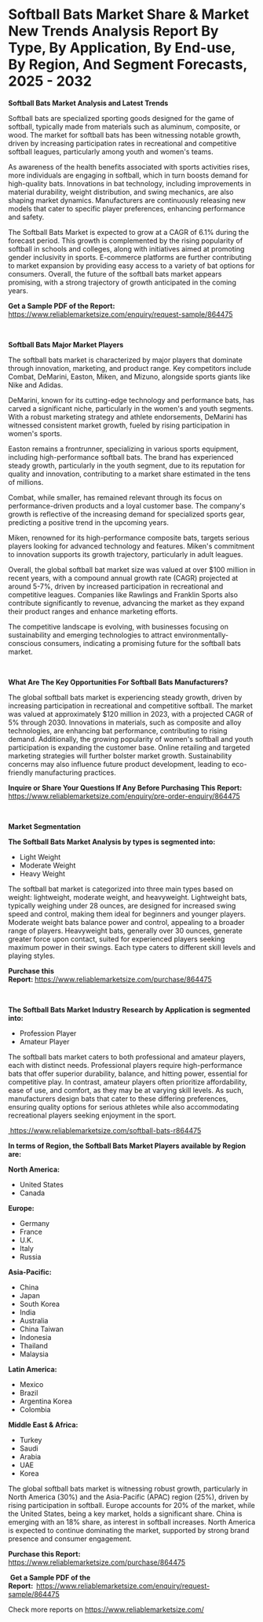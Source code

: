 <p><h1>Softball Bats Market Share & Market New Trends Analysis Report By Type, By Application, By End-use, By Region, And Segment Forecasts, 2025 - 2032</h1></p><p><strong>Softball Bats Market Analysis and Latest Trends</strong></p>
<p><p>Softball bats are specialized sporting goods designed for the game of softball, typically made from materials such as aluminum, composite, or wood. The market for softball bats has been witnessing notable growth, driven by increasing participation rates in recreational and competitive softball leagues, particularly among youth and women's teams. </p><p>As awareness of the health benefits associated with sports activities rises, more individuals are engaging in softball, which in turn boosts demand for high-quality bats. Innovations in bat technology, including improvements in material durability, weight distribution, and swing mechanics, are also shaping market dynamics. Manufacturers are continuously releasing new models that cater to specific player preferences, enhancing performance and safety.</p><p>The Softball Bats Market is expected to grow at a CAGR of 6.1% during the forecast period. This growth is complemented by the rising popularity of softball in schools and colleges, along with initiatives aimed at promoting gender inclusivity in sports. E-commerce platforms are further contributing to market expansion by providing easy access to a variety of bat options for consumers. Overall, the future of the softball bats market appears promising, with a strong trajectory of growth anticipated in the coming years.</p></p>
<p><strong>Get a Sample PDF of the Report:&nbsp;</strong> <a href="https://www.reliablemarketsize.com/enquiry/request-sample/864475?utm_campaign=1991&utm_medium=2&utm_source=Github&utm_content=ia&utm_term=07022025&utm_id=softball-bats">https://www.reliablemarketsize.com/enquiry/request-sample/864475</a></p>
<p>&nbsp;</p>
<p><strong>Softball Bats Major Market Players</strong></p>
<p><p>The softball bats market is characterized by major players that dominate through innovation, marketing, and product range. Key competitors include Combat, DeMarini, Easton, Miken, and Mizuno, alongside sports giants like Nike and Adidas.</p><p>DeMarini, known for its cutting-edge technology and performance bats, has carved a significant niche, particularly in the women's and youth segments. With a robust marketing strategy and athlete endorsements, DeMarini has witnessed consistent market growth, fueled by rising participation in women's sports.</p><p>Easton remains a frontrunner, specializing in various sports equipment, including high-performance softball bats. The brand has experienced steady growth, particularly in the youth segment, due to its reputation for quality and innovation, contributing to a market share estimated in the tens of millions.</p><p>Combat, while smaller, has remained relevant through its focus on performance-driven products and a loyal customer base. The company's growth is reflective of the increasing demand for specialized sports gear, predicting a positive trend in the upcoming years.</p><p>Miken, renowned for its high-performance composite bats, targets serious players looking for advanced technology and features. Miken's commitment to innovation supports its growth trajectory, particularly in adult leagues.</p><p>Overall, the global softball bat market size was valued at over $100 million in recent years, with a compound annual growth rate (CAGR) projected at around 5-7%, driven by increased participation in recreational and competitive leagues. Companies like Rawlings and Franklin Sports also contribute significantly to revenue, advancing the market as they expand their product ranges and enhance marketing efforts. </p><p>The competitive landscape is evolving, with businesses focusing on sustainability and emerging technologies to attract environmentally-conscious consumers, indicating a promising future for the softball bats market.</p></p>
<p>&nbsp;</p>
<p><strong>What Are The Key Opportunities For Softball Bats Manufacturers?</strong></p>
<p><p>The global softball bats market is experiencing steady growth, driven by increasing participation in recreational and competitive softball. The market was valued at approximately $120 million in 2023, with a projected CAGR of 5% through 2030. Innovations in materials, such as composite and alloy technologies, are enhancing bat performance, contributing to rising demand. Additionally, the growing popularity of women's softball and youth participation is expanding the customer base. Online retailing and targeted marketing strategies will further bolster market growth. Sustainability concerns may also influence future product development, leading to eco-friendly manufacturing practices.</p></p>
<p><strong>Inquire or Share Your Questions If Any Before Purchasing This Report:</strong> <a href="https://www.reliablemarketsize.com/enquiry/pre-order-enquiry/864475?utm_campaign=1991&utm_medium=2&utm_source=Github&utm_content=ia&utm_term=07022025&utm_id=softball-bats">https://www.reliablemarketsize.com/enquiry/pre-order-enquiry/864475</a></p>
<p>&nbsp;</p>
<p><strong>Market Segmentation</strong></p>
<p><strong>The Softball Bats Market Analysis by types is segmented into:</strong></p>
<p><ul><li>Light Weight</li><li>Moderate Weight</li><li>Heavy Weight</li></ul></p>
<p><p>The softball bat market is categorized into three main types based on weight: lightweight, moderate weight, and heavyweight. Lightweight bats, typically weighing under 28 ounces, are designed for increased swing speed and control, making them ideal for beginners and younger players. Moderate weight bats balance power and control, appealing to a broader range of players. Heavyweight bats, generally over 30 ounces, generate greater force upon contact, suited for experienced players seeking maximum power in their swings. Each type caters to different skill levels and playing styles.</p></p>
<p><strong>Purchase this Report:&nbsp;</strong><a href="https://www.reliablemarketsize.com/purchase/864475?utm_campaign=1991&utm_medium=2&utm_source=Github&utm_content=ia&utm_term=07022025&utm_id=softball-bats">https://www.reliablemarketsize.com/purchase/864475</a></p>
<p>&nbsp;</p>
<p><strong>The Softball Bats Market Industry Research by Application is segmented into:</strong></p>
<p><ul><li>Profession Player</li><li>Amateur Player</li></ul></p>
<p><p>The softball bats market caters to both professional and amateur players, each with distinct needs. Professional players require high-performance bats that offer superior durability, balance, and hitting power, essential for competitive play. In contrast, amateur players often prioritize affordability, ease of use, and comfort, as they may be at varying skill levels. As such, manufacturers design bats that cater to these differing preferences, ensuring quality options for serious athletes while also accommodating recreational players seeking enjoyment in the sport.</p></p>
<p><a href="https://www.reliablemarketsize.com/softball-bats-r864475?utm_campaign=1991&utm_medium=2&utm_source=Github&utm_content=ia&utm_term=07022025&utm_id=softball-bats">&nbsp;https://www.reliablemarketsize.com/softball-bats-r864475</a></p>
<p><strong>In terms of Region, the Softball Bats Market Players available by Region are:</strong></p>
<p>
    <p> <strong> North America: </strong>
        <ul>
            <li>United States</li>
            <li>Canada</li>
        </ul>
        </p> 
    <p> <strong> Europe: </strong>
        <ul>
            <li>Germany</li>
            <li>France</li>
            <li>U.K.</li>
            <li>Italy</li>
            <li>Russia</li>
        </ul>
        </p> 
    <p> <strong> Asia-Pacific: </strong>
        <ul>
            <li>China</li>
            <li>Japan</li>
            <li>South Korea</li>
            <li>India</li>
            <li>Australia</li>
            <li>China Taiwan</li>
            <li>Indonesia</li>
            <li>Thailand</li>
            <li>Malaysia</li>
        </ul>
        </p> 
    <p> <strong> Latin America: </strong>
        <ul>
            <li>Mexico</li>
            <li>Brazil</li>
            <li>Argentina Korea</li>
            <li>Colombia</li>
        </ul>
        </p> 
    <p> <strong> Middle East & Africa: </strong>
        <ul>
            <li>Turkey</li>
            <li>Saudi</li>
            <li>Arabia</li>
            <li>UAE</li>
            <li>Korea</li>
        </ul>
    </p>
    </p>
<p><p>The global softball bats market is witnessing robust growth, particularly in North America (30%) and the Asia-Pacific (APAC) region (25%), driven by rising participation in softball. Europe accounts for 20% of the market, while the United States, being a key market, holds a significant share. China is emerging with an 18% share, as interest in softball increases. North America is expected to continue dominating the market, supported by strong brand presence and consumer engagement.</p></p>
<p><strong>Purchase this Report: </strong><a href="https://www.reliablemarketsize.com/purchase/864475?utm_campaign=1991&utm_medium=2&utm_source=Github&utm_content=ia&utm_term=07022025&utm_id=softball-bats">https://www.reliablemarketsize.com/purchase/864475</a></p>
<p>&nbsp;<strong>Get a Sample PDF of the Report:&nbsp;&nbsp;</strong><a href="https://www.reliablemarketsize.com/enquiry/request-sample/864475?utm_campaign=1991&utm_medium=2&utm_source=Github&utm_content=ia&utm_term=07022025&utm_id=softball-bats">https://www.reliablemarketsize.com/enquiry/request-sample/864475</a></p>
<p><strong></strong></p>
<p>Check more reports on <a href="https://www.reliablemarketsize.com/?utm_campaign=1991&utm_medium=2&utm_source=Github&utm_content=ia&utm_term=07022025&utm_id=softball-bats">https://www.reliablemarketsize.com/</a></p>